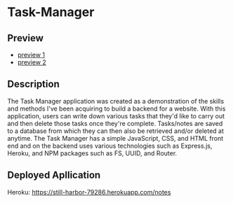 # Task-Manager
## Preview
* [preview 1](./public/assets/IMG/prev1.png)
* [preview 2](./public/assets/IMG/prev2.png)
## Description
The Task Manager application was created as a demonstration of the skills and methods I've been acquiring to build a backend for a website. With this application, users can write down various tasks that they'd like to carry out and then delete those tasks once they're complete. Tasks/notes are saved to a database from which they can then also be retrieved and/or deleted at anytime. The Task Manager has a simple JavaScript, CSS, and HTML front end and on the backend uses various technologies such as Express.js, Heroku, and NPM packages such as FS, UUID, and Router.
## Deployed Apllication
Heroku: https://still-harbor-79286.herokuapp.com/notes

